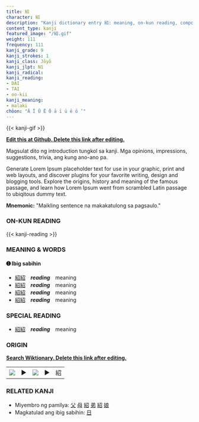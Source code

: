 ```yaml
---
title: 紹
character: 紹
description: "Kanji dictionary entry 紹: meaning, on-kun reading, compounds, origin, related kanji"
content_type: kanji
featured_image: "/紹.gif"
weight: 111
frequency: 111
kanji_grade: 9
kanji_strokes: 1
kanji_class: Jōyō
kanji_jlpt: N1
kanji_radical: 
kanji_reading: 
- DAI
- TAI
- oo-kii
kanji_meaning:
- malaki
chōon: "Ā Ī Ū Ē Ō ā ī ū ē ō ’"
---
```

[//]: # (Don't edit the line below. Kanji animated GIF code is automatically generated.)
{{< kanji-gif >}}

[//]: # (Edit below this line.)

**[Edit this at Github. Delete this link after editing.](https://github.com/tim0g/tim/tree/main/content/kanji/紹/index.md)**

Magsulat dito ng introduction tungkol sa kanji. Mga opinions, impressions, suggestions, trivia, ang kung ano-ano pa.

Generate Lorem Ipsum placeholder text for use in your graphic, print and web layouts, and discover plugins for your favorite writing, design and blogging tools. Explore the origins, history and meaning of the famous passage, and learn how Lorem Ipsum went from scrambled Latin passage to ubiqitous dummy text.
 
**Mnemonic:** "Maikling sentence na makakatulong sa pagsaulo."

### ON-KUN READING

[//]: # (Don't edit the line below. ON-KUN READING code is automatically generated.)
{{< kanji-reading >}}

### MEANING & WORDS

#### ➊ **Ibig sabihin**
  - [紹](../紹)[紹](../紹)　***reading***　meaning
  - [紹](../紹)[紹](../紹)　***reading***　meaning
  - [紹](../紹)[紹](../紹)　***reading***　meaning
  - [紹](../紹)[紹](../紹)　***reading***　meaning

### SPECIAL READING
  - [紹](../紹)[紹](../紹)　***reading***　meaning

### ORIGIN

**[Search Wiktionary. Delete this link after editing.](https://wiktionary.org/wiki/紹)**
<table class="kanji-table"><tr><td>
<img src="60px-紹-bronze.svg.png">
</td><td>▶</td><td>
<img src="60px-紹-oracle.svg.png">
</td><td>▶</td>
<td class="kanji-origin">紹</td>
</tr></table>

### RELATED KANJI
- Miyembro ng pamilya: [父](../父) [母](../母) [紹](../紹) [弟](../弟) [紹](../紹) [娘](../娘)
- Magkatulad ang ibig sabihin: [日](../日)
